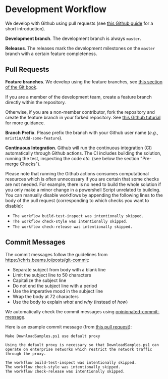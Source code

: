 # Development Workflow

We develop with Github using pull requests (see [this Github guide](
https://guides.github.com/introduction/flow/) for a short introduction). 

**Development branch**. The development branch is always `master`. 

**Releases**. The releases mark the development 
milestones on the `master` branch with a certain feature completeness.

## Pull Requests

**Feature branches**. We develop using the feature branches, see [this section 
of the Git book](
https://git-scm.com/book/en/v2/Git-Branching-Branching-Workflows
).

If you are a member of the development team, create a feature branch directly
within the repository.

Otherwise, if you are a non-member contributor, fork the repository and create
the feature branch in your forked repository. See [this Github tuturial](
https://help.github.com/en/github/collaborating-with-issues-and-pull-requests/creating-a-pull-request-from-a-fork
) for more guidance. 

**Branch Prefix**. Please prefix the branch with your Github user name 
(*e.g.,* `mristin/Add-some-feature`).

**Continuous Integration**. Github will run the continuous integration (CI) automatically through Github 
actions. The CI includes building the solution, running the test, inspecting
the code *etc.* (see below the section "Pre-merge Checks").

Please note that running the Github actions consumes computational resources
which is often unnecessary if you are certain that some checks are not needed.
For example, there is no need to build the whole solution if you only make a
minor change in a powershell Script unrelated to building. 
You can manually disable workflows by appending the following lines 
to the body of the pull request (corresponding to which checks you want to
disable):

* `The workflow build-test-inspect was intentionally skipped.`
* `The workflow check-style was intentionally skipped.`
* `The workflow check-release was intentionally skipped.`

## Commit Messages

The commit messages follow the guidelines from 
https://chris.beams.io/posts/git-commit:

* Separate subject from body with a blank line
* Limit the subject line to 50 characters
* Capitalize the subject line
* Do not end the subject line with a period
* Use the imperative mood in the subject line
* Wrap the body at 72 characters
* Use the body to explain *what* and *why* (instead of *how*)

We automatically check the commit messages using [opinionated-commit-message](
https://github.com/mristin/opinionated-commit-message
).

Here is an example commit message (from [this pull request](
https://github.com/admin-shell-io/aasx-package-explorer/pull/208
)):

```
Make DownloadSamples.ps1 use default proxy

Using the default proxy is necessary so that DownloadSamples.ps1 can
operate on enterprise networks which restrict the network traffic
through the proxy.

The workflow build-test-inspect was intentionally skipped.
The workflow check-style was intentionally skipped.
The workflow check-release was intentionally skipped.
```
